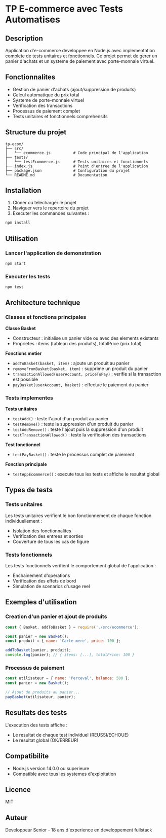 # TP E-commerce avec Tests Automatises

## Description

Application d'e-commerce developpee en Node.js avec implementation complete de tests unitaires et fonctionnels. Ce projet permet de gerer un panier d'achats et un systeme de paiement avec porte-monnaie virtuel.

## Fonctionnalites

- Gestion de panier d'achats (ajout/suppression de produits)
- Calcul automatique du prix total
- Systeme de porte-monnaie virtuel
- Verification des transactions
- Processus de paiement complet
- Tests unitaires et fonctionnels comprehensifs

## Structure du projet

```
tp-ecom/
├── src/
│   └── ecommerce.js          # Code principal de l'application
├── tests/
│   └── testEcommerce.js      # Tests unitaires et fonctionnels
├── index.js                  # Point d'entree de l'application
├── package.json              # Configuration du projet
└── README.md                 # Documentation
```

## Installation

1. Cloner ou telecharger le projet
2. Naviguer vers le repertoire du projet
3. Executer les commandes suivantes :

```bash
npm install
```

## Utilisation

### Lancer l'application de demonstration

```bash
npm start
```

### Executer les tests

```bash
npm test
```

## Architecture technique

### Classes et fonctions principales

**Classe Basket**
- Constructeur : initialise un panier vide ou avec des elements existants
- Proprietes : items (tableau des produits), totalPrice (prix total)

**Fonctions metier**
- `addToBasket(basket, item)` : ajoute un produit au panier
- `removeFromBasket(basket, item)` : supprime un produit du panier
- `transactionAllowed(userAccount, priceToPay)` : verifie si la transaction est possible
- `payBasket(userAccount, basket)` : effectue le paiement du panier

### Tests implementes

**Tests unitaires**
- `testAdd()` : teste l'ajout d'un produit au panier
- `testRemove()` : teste la suppression d'un produit du panier
- `testAddRemove()` : teste l'ajout puis la suppression d'un produit
- `testTransactionAllowed()` : teste la verification des transactions

**Test fonctionnel**
- `testPayBasket()` : teste le processus complet de paiement

**Fonction principale**
- `testAppEcommerce()` : execute tous les tests et affiche le resultat global

## Types de tests

### Tests unitaires
Les tests unitaires verifient le bon fonctionnement de chaque fonction individuellement :
- Isolation des fonctionnalites
- Verification des entrees et sorties
- Couverture de tous les cas de figure

### Tests fonctionnels
Les tests fonctionnels verifient le comportement global de l'application :
- Enchainement d'operations
- Verification des effets de bord
- Simulation de scenarios d'usage reel

## Exemples d'utilisation

### Creation d'un panier et ajout de produits

```javascript
const { Basket, addToBasket } = require('./src/ecommerce');

const panier = new Basket();
const produit = { name: 'Carte mere', price: 100 };

addToBasket(panier, produit);
console.log(panier); // { items: [...], totalPrice: 100 }
```

### Processus de paiement

```javascript
const utilisateur = { name: 'Perceval', balance: 500 };
const panier = new Basket();

// Ajout de produits au panier...
payBasket(utilisateur, panier);
```

## Resultats des tests

L'execution des tests affiche :
- Le resultat de chaque test individuel (REUSSI/ECHOUE)
- Le resultat global (OK/ERREUR)

## Compatibilite

- Node.js version 14.0.0 ou superieure
- Compatible avec tous les systemes d'exploitation

## Licence

MIT

## Auteur

Developpeur Senior - 18 ans d'experience en developpement fullstack